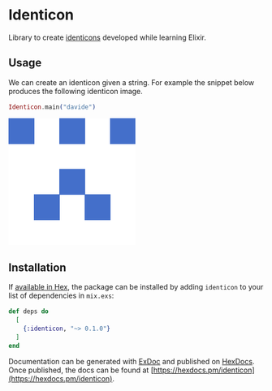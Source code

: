 # Identicon

Library to create [identicons](https://en.wikipedia.org/wiki/Identicon)
developed while learning Elixir.

## Usage

We can create an identicon given a string. For example the snippet below
produces the following identicon image.

```elixir
Identicon.main("davide")
```

![davide-identicon](docs/davide-identicon.png)

## Installation

If [available in Hex](https://hex.pm/docs/publish), the package can be installed
by adding `identicon` to your list of dependencies in `mix.exs`:

```elixir
def deps do
  [
    {:identicon, "~> 0.1.0"}
  ]
end
```

Documentation can be generated with [ExDoc](https://github.com/elixir-lang/ex_doc)
and published on [HexDocs](https://hexdocs.pm). Once published, the docs can
be found at [https://hexdocs.pm/identicon](https://hexdocs.pm/identicon).
